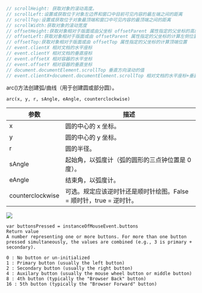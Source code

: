 ```js
// scrollHeight: 获取对象的滚动高度。 
// scrollLeft:设置或获取位于对象左边界和窗口中目前可见内容的最左端之间的距离
// scrollTop:设置或获取位于对象最顶端和窗口中可见内容的最顶端之间的距离
// scrollWidth:获取对象的滚动宽度
// offsetHeight:获取对象相对于版面或由父坐标 offsetParent 属性指定的父坐标的高度
// offsetLeft:获取对象相对于版面或由 offsetParent 属性指定的父坐标的计算左侧位置
// offsetTop:获取对象相对于版面或由 offsetTop 属性指定的父坐标的计算顶端位置 
// event.clientX 相对文档的水平座标
// event.clientY 相对文档的垂直座标
// event.offsetX 相对容器的水平坐标
// event.offsetY 相对容器的垂直坐标 
// document.documentElement.scrollTop 垂直方向滚动的值
// event.clientX+document.documentElement.scrollTop 相对文档的水平座标+垂直方向滚动的量 
```

arc()方法创建弧/曲线（用于创建圆或部分圆）。
```
arc(x, y, r, sAngle, eAngle, counterclockwise)
```
参数|描述
-|-
x|圆的中心的 x 坐标。
y|圆的中心的 y 坐标。
r|圆的半径。
sAngle|起始角，以弧度计（弧的圆形的三点钟位置是 0 度）。
eAngle|结束角，以弧度计。
counterclockwise|可选。规定应该逆时针还是顺时针绘图。False = 顺时针，true = 逆时针。
![](https://www.runoob.com/wp-content/uploads/2013/11/img_arc.gif)

```
var buttonsPressed = instanceOfMouseEvent.buttons
Return value
A number representing one or more buttons. For more than one button pressed simultaneously, the values are combined (e.g., 3 is primary + secondary).

0 : No button or un-initialized
1 : Primary button (usually the left button)
2 : Secondary button (usually the right button)
4 : Auxilary button (usually the mouse wheel button or middle button)
8 : 4th button (typically the "Browser Back" button)
16 : 5th button (typically the "Browser Forward" button)
```